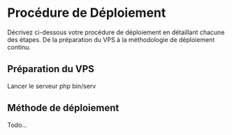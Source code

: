 # Procédure de Déploiement

Décrivez ci-dessous votre procédure de déploiement en détaillant chacune des étapes. De la préparation du VPS à la méthodologie de déploiement continu.

## Préparation du VPS

Lancer le serveur php bin/serv

## Méthode de déploiement

Todo...
